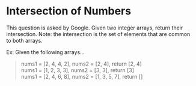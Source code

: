 # Intersection of Numbers

This question is asked by Google. Given two integer arrays, return their intersection.
Note: the intersection is the set of elements that are common to both arrays.


Ex: Given the following arrays...

> nums1 = [2, 4, 4, 2], nums2 = [2, 4], return [2, 4]<br>
> nums1 = [1, 2, 3, 3], nums2 = [3, 3], return [3]<br>
> nums1 = [2, 4, 6, 8], nums2 = [1, 3, 5, 7], return []
